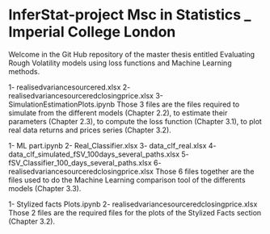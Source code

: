 # InferStat-project Msc in Statistics _ Imperial College London 

Welcome in the Git Hub repository of the master thesis entitled Evaluating Rough Volatility models using loss functions and Machine Learning methods. 


1- realisedvariancesourcered.xlsx
2- realisedvariancesourceredclosingprice.xlsx
3- SimulationEstimationPlots.ipynb
Those 3 files are the files required to simulate from the different models (Chapter 2.2), to estimate their parameters (Chapter 2.3), to compute the loss function (Chapter 3.1), to plot real data returns and prices series (Chapter 3.2). 


1- ML part.ipynb
2- Real_Classifier.xlsx
3- data_clf_real.xlsx
4- data_clf_simulated_fSV_100days_several_paths.xlsx
5- fSV_Classifier_100_days_several_paths.xlsx
6- realisedvariancesourceredclosingprice.xlsx
Those 6 files together are the files used to do the Machine Learning comparison tool of the differents models (Chapter 3.3).

1- Stylized facts Plots.ipynb
2- realisedvariancesourceredclosingprice.xlsx
Those 2 files are the required files for the plots of the Stylized Facts section (Chapter 3.2).


